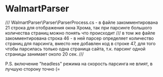 # WalmartParser

///
WalmartParser\Parser\ParserProcess.cs - в файле закомментирована 21 строка
для отображения окна Хрома, так при парсинге большого количества страниц можно
понять что происходит
///
в том же файле закомментирована строка 46 - в ней парсер определяет количество страниц 
для парсинга, вместо нее добавлен код в строке 47, для того чтобы парсилась только одна
страница сайта, т.к. парсинг одной страницы занимает около 20 сек.
///


P.S. включение "headless" режима на скорость парсинга не влият, в лучшую сторону точно (=
